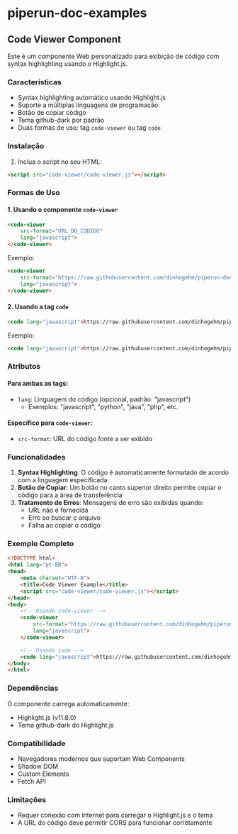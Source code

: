 # piperun-doc-examples

## Code Viewer Component

Este é um componente Web personalizado para exibição de código com syntax highlighting usando o Highlight.js.

### Características

- Syntax highlighting automático usando Highlight.js
- Suporte a múltiplas linguagens de programação
- Botão de copiar código
- Tema github-dark por padrão
- Duas formas de uso: tag `code-viewer` ou tag `code`

### Instalação

1. Inclua o script no seu HTML:
```html
<script src="code-viewer/code-viewer.js"></script>
```

### Formas de Uso

#### 1. Usando o componente `code-viewer`

```html
<code-viewer 
    src-format="URL_DO_CODIGO" 
    lang="javascript">
</code-viewer>
```

Exemplo:
```html
<code-viewer 
    src-format="https://raw.githubusercontent.com/dinhogehm/piperun-doc-examples/refs/heads/main/172-bloco-4-wordpress-wpcf7Elm.js" 
    lang="javascript">
</code-viewer>
```

#### 2. Usando a tag `code`

```html
<code lang="javascript">https://raw.githubusercontent.com/dinhogehm/piperun-doc-examples/refs/heads/main/172-bloco-4-wordpress-wpcf7Elm.js</code>
```

Exemplo:
```html
<code lang="javascript">https://raw.githubusercontent.com/dinhogehm/piperun-doc-examples/refs/heads/main/172-bloco-4-wordpress-wpcf7Elm.js</code>
```

### Atributos

#### Para ambas as tags:
- `lang`: Linguagem do código (opcional, padrão: "javascript")
  - Exemplos: "javascript", "python", "java", "php", etc.

#### Específico para `code-viewer`:
- `src-format`: URL do código fonte a ser exibido

### Funcionalidades

1. **Syntax Highlighting**: O código é automaticamente formatado de acordo com a linguagem especificada
2. **Botão de Copiar**: Um botão no canto superior direito permite copiar o código para a área de transferência
3. **Tratamento de Erros**: Mensagens de erro são exibidas quando:
   - URL não é fornecida
   - Erro ao buscar o arquivo
   - Falha ao copiar o código

### Exemplo Completo

```html
<!DOCTYPE html>
<html lang="pt-BR">
<head>
    <meta charset="UTF-8">
    <title>Code Viewer Example</title>
    <script src="code-viewer/code-viewer.js"></script>
</head>
<body>
    <!-- Usando code-viewer -->
    <code-viewer 
        src-format="https://raw.githubusercontent.com/dinhogehm/piperun-doc-examples/refs/heads/main/172-bloco-4-wordpress-wpcf7Elm.js" 
        lang="javascript">
    </code-viewer>

    <!-- Usando code -->
    <code lang="javascript">https://raw.githubusercontent.com/dinhogehm/piperun-doc-examples/refs/heads/main/172-bloco-4-wordpress-wpcf7Elm.js</code>
</body>
</html>
```

### Dependências

O componente carrega automaticamente:
- Highlight.js (v11.8.0)
- Tema github-dark do Highlight.js

### Compatibilidade

- Navegadores modernos que suportam Web Components
- Shadow DOM
- Custom Elements
- Fetch API

### Limitações

- Requer conexão com internet para carregar o Highlight.js e o tema
- A URL do código deve permitir CORS para funcionar corretamente
